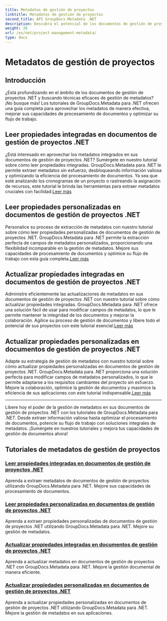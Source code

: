 ```yaml
---
title: Metadatos de gestión de proyectos
linktitle: Metadatos de gestión de proyectos
second_title: API GroupDocs.Metadata .NET
description: Descubra el potencial de los documentos de gestión de proyectos .NET con los tutoriales de GroupDocs.Metadata para .NET. Extraiga, actualice y administre metadatos sin esfuerzo.
weight: 26
url: /es/net/project-management-metadata/
type: docs
---
```

# Metadatos de gestión de proyectos


## Introducción

¿Está profundizando en el ámbito de los documentos de gestión de proyectos .NET y buscando técnicas eficaces de gestión de metadatos? ¡No busque más! Los tutoriales de GroupDocs.Metadata para .NET ofrecen una guía completa para aprovechar los metadatos de manera efectiva, mejorar sus capacidades de procesamiento de documentos y optimizar su flujo de trabajo.

## Leer propiedades integradas en documentos de gestión de proyectos .NET

 ¿Está interesado en aprovechar los metadatos integrados en sus documentos de gestión de proyectos .NET? Sumérgete en nuestro tutorial sobre cómo leer propiedades integradas. GroupDocs.Metadata para .NET le permite extraer metadatos sin esfuerzo, desbloqueando información valiosa y optimizando la eficiencia del procesamiento de documentos. Ya sea que esté analizando los cronogramas de un proyecto o rastreando la asignación de recursos, este tutorial le brinda las herramientas para extraer metadatos cruciales con facilidad.[Leer más](./read-built-in-properties-project-management-documents/)

## Leer propiedades personalizadas en documentos de gestión de proyectos .NET

 Personalice su proceso de extracción de metadatos con nuestro tutorial sobre cómo leer propiedades personalizadas de documentos de gestión de proyectos .NET. GroupDocs.Metadata para .NET permite la extracción perfecta de campos de metadatos personalizados, proporcionando una flexibilidad incomparable en la gestión de metadatos. Mejore sus capacidades de procesamiento de documentos y optimice su flujo de trabajo con esta guía completa.[Leer más](./read-custom-properties-project-management-documents/)

## Actualizar propiedades integradas en documentos de gestión de proyectos .NET

 Administre eficientemente las actualizaciones de metadatos en sus documentos de gestión de proyectos .NET con nuestro tutorial sobre cómo actualizar propiedades integradas. GroupDocs.Metadata para .NET ofrece una solución fácil de usar para modificar campos de metadatos, lo que le permite mantener la integridad de los documentos y mejorar la colaboración. Agilice su proceso de gestión de documentos y libere todo el potencial de sus proyectos con este tutorial esencial.[Leer más](./update-built-in-properties-project-management-documents/)

## Actualizar propiedades personalizadas en documentos de gestión de proyectos .NET

Adapte su estrategia de gestión de metadatos con nuestro tutorial sobre cómo actualizar propiedades personalizadas en documentos de gestión de proyectos .NET. GroupDocs.Metadata para .NET proporciona una solución perfecta para modificar campos de metadatos personalizados, lo que le permite adaptarse a los requisitos cambiantes del proyecto sin esfuerzo. Mejore la colaboración, optimice la gestión de documentos y maximice la eficiencia de sus aplicaciones con este tutorial indispensable.[Leer más](./update-custom-properties-project-management-documents/)

----

Libere hoy el poder de la gestión de metadatos en sus documentos de gestión de proyectos .NET con los tutoriales de GroupDocs.Metadata para .NET. Desde extraer información valiosa hasta optimizar el procesamiento de documentos, potencie su flujo de trabajo con soluciones integrales de metadatos. ¡Sumérgete en nuestros tutoriales y mejora tus capacidades de gestión de documentos ahora!
## Tutoriales de metadatos de gestión de proyectos
### [Leer propiedades integradas en documentos de gestión de proyectos .NET](./read-built-in-properties-project-management-documents/)
Aprenda a extraer metadatos de documentos de gestión de proyectos utilizando GroupDocs.Metadata para .NET. Mejore sus capacidades de procesamiento de documentos.
### [Leer propiedades personalizadas en documentos de gestión de proyectos .NET](./read-custom-properties-project-management-documents/)
Aprenda a extraer propiedades personalizadas de documentos de gestión de proyectos .NET utilizando GroupDocs.Metadata para .NET. Mejore su gestión de metadatos.
### [Actualizar propiedades integradas en documentos de gestión de proyectos .NET](./update-built-in-properties-project-management-documents/)
Aprenda a actualizar metadatos en documentos de gestión de proyectos .NET con GroupDocs.Metadata para .NET. Mejore la gestión documental de manera eficiente.
### [Actualizar propiedades personalizadas en documentos de gestión de proyectos .NET](./update-custom-properties-project-management-documents/)
Aprenda a actualizar propiedades personalizadas en documentos de gestión de proyectos .NET utilizando GroupDocs.Metadata para .NET. Mejore la gestión de metadatos en sus aplicaciones.